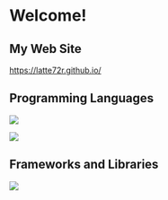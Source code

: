# Welcome!  
## My Web Site
https://latte72r.github.io/  

## Programming Languages  
![](https://skillicons.dev/icons?i=python,c,cpp,js,typescript,html,css)  

![](https://github-readme-stats.vercel.app/api/top-langs?username=latte72r&show_icons=true&locale=en&layout=compact)  

## Frameworks and Libraries  
<img src="https://skillicons.dev/icons?i=arduino,gtk,jquery" /> <br /><br />
